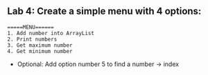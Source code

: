 ## Lab 4: Create a simple menu with 4 options:
```
=====MENU======
1. Add number into ArrayList
2. Print numbers
3. Get maximum number
4. Get minimum number
```

* Optional: Add option number 5 to find a number -> index